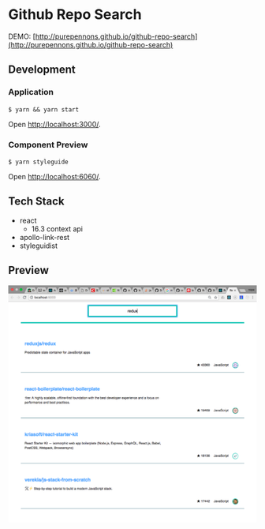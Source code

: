 # Github Repo Search
DEMO: [http://purepennons.github.io/github-repo-search](http://purepennons.github.io/github-repo-search)

## Development
### Application
```shell
$ yarn && yarn start
```
Open [http://localhost:3000/](http://localhost:3000/).

### Component Preview
```shell
$ yarn styleguide
```
Open [http://localhost:6060/](http://localhost:6060/).

## Tech Stack
* react
  - 16.3 context api
* apollo-link-rest
* styleguidist

## Preview
<img src="./privew.png" alt="preivew" />